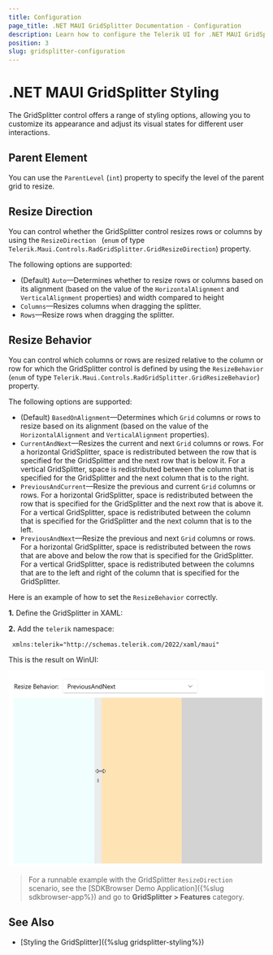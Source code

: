 ```yaml
---
title: Configuration
page_title: .NET MAUI GridSplitter Documentation - Configuration
description: Learn how to configure the Telerik UI for .NET MAUI GridSplitter resize direction and resize behavior.
position: 3
slug: gridsplitter-configuration
---
```


# .NET MAUI GridSplitter Styling

The GridSplitter control offers a range of styling options, allowing you to customize its appearance and adjust its visual states for different user interactions.

## Parent Element

You can use the `ParentLevel` (`int`) property to specify the level of the parent grid to resize.

## Resize Direction

You can control whether the GridSplitter control resizes rows or columns by using the `ResizeDirection ` (`enum` of type `Telerik.Maui.Controls.RadGridSplitter.GridResizeDirection`) property. 

The following options are supported:

* (Default) `Auto`&mdash;Determines whether to resize rows or columns based on its alignment (based on the value of the `HorizontalAlignment` and `VerticalAlignment` properties) and width compared to height
* `Columns`&mdash;Resizes columns when dragging the splitter.
* `Rows`&mdash;Resize rows when dragging the splitter.

## Resize Behavior

You can control which columns or rows are resized relative to the column or row for which the GridSplitter control is defined by using the `ResizeBehavior` (`enum` of type `Telerik.Maui.Controls.RadGridSplitter.GridResizeBehavior`) property. 

The following options are supported:

* (Default) `BasedOnAlignment`&mdash;Determines which `Grid` columns or rows to resize based on its alignment (based on the value of the `HorizontalAlignment` and `VerticalAlignment` properties).
* `CurrentAndNext`&mdash;Resizes the current and next `Grid` columns or rows. For a horizontal GridSplitter, space is redistributed between the row that is specified for the GridSplitter and the next row that is below it. For a vertical GridSplitter, space is redistributed between the column that is specified for the GridSplitter and the next column that is to the right.
* `PreviousAndCurrent`&mdash;Resize the previous and current `Grid` columns or rows. For a horizontal GridSplitter, space is redistributed between the row that is specified for the GridSplitter and the next row that is above it. For a vertical GridSplitter, space is redistributed between the column that is specified for the GridSplitter and the next column that is to the left.
* `PreviousAndNext`&mdash;Resize the previous and next `Grid` columns or rows. For a horizontal GridSplitter, space is redistributed between the rows that are above and below the row that is specified for the GridSplitter. For a vertical GridSplitter, space is redistributed between the columns that are to the left and right of the column that is specified for the GridSplitter.

Here is an example of how to set the `ResizeBehavior` correctly.

**1.** Define the GridSplitter in XAML:

<snippet id='gridsplitter-resize-configuration' />

**2.** Add the `telerik` namespace:

```XAML
 xmlns:telerik="http://schemas.telerik.com/2022/xaml/maui"
```

This is the result on WinUI:

![.NET MAUI GridSplitter Resize behavior](images/gridsplitter-resize-behavior.gif)

> For a runnable example with the GridSplitter `ResizeDirection` scenario, see the [SDKBrowser Demo Application]({%slug sdkbrowser-app%}) and go to **GridSplitter > Features** category.

## See Also

- [Styling the GridSplitter]({%slug gridsplitter-styling%})